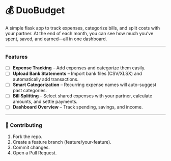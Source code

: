 # 💰 DuoBudget
A simple flask app to track expenses, categorize bills, and split costs with your partner. At the end of each month, you can see how much you’ve spent, saved, and earned—all in one dashboard.

---

### Features

- [ ] **Expense Tracking** – Add expenses and categorize them easily.
- [ ] **Upload Bank Statements** – Import bank files (CSV/XLSX) and automatically add transactions.
- [ ] **Smart Categorization** – Recurring expense names will auto-suggest past categories.
- [ ] **Bill Splitting** – Select shared expenses with your partner, calculate amounts, and settle payments.
- [ ] **Dashboard Overview** – Track spending, savings, and income.

---

### 🤝 Contributing
1. Fork the repo.
2. Create a feature branch (feature/your-feature).
3. Commit changes.
4. Open a Pull Request.